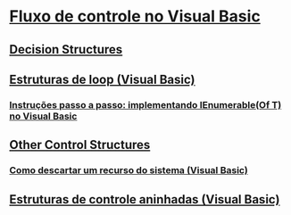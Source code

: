 # [Fluxo de controle no Visual Basic](index.md)
## [Decision Structures](TocOutOfQuery)
## [Estruturas de loop (Visual Basic)](loop-structures.md)
### [Instruções passo a passo: implementando IEnumerable(Of T) no Visual Basic](walkthrough-implementing-ienumerable-of-t.md)
## [Other Control Structures](TocOutOfQuery)
### [Como descartar um recurso do sistema (Visual Basic)](how-to-dispose-of-a-system-resource.md)
## [Estruturas de controle aninhadas (Visual Basic)](nested-control-structures.md)
